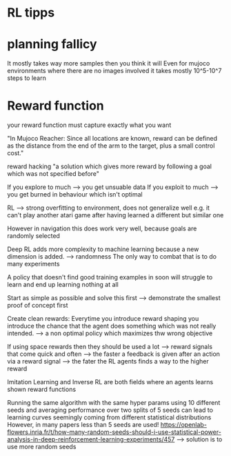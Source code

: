 # RL tipps 
# planning fallicy
It mostly takes way more samples then you think it will
Even for mujoco environments where there are no images involved it takes mostly 10^5-10^7 steps to learn
# Reward function
your reward function must capture exactly what you want

"In Mujoco Reacher: Since all locations are known, 
reward can be defined as the distance from the end of the arm to the target, plus a small control cost."

reward hacking "a solution which gives more reward by following a goal which was not specified before"

If you explore to much --> you get unsuable data
If you exploit to much --> you get burned in behaviour which isn't optimal

RL --> strong overfitting to environment, does not generalize well 
e.g. it can't play another atari game after having learned a different but similar one

However in navigation  this does work very well, because goals are randomly selected

Deep RL adds more complexity to machine learning because a new dimension is added. --> randomness
The only way to combat that is to do many experiments

A policy that doesn't find good training examples in 
soon will struggle to learn and end up learning nothing at all 

Start as simple as possible and solve this first --> demonstrate the smallest proof of concept first

Create clean rewards:
Everytime you introduce reward shaping you introduce the chance 
that the agent does something which was not really intended. 
--> a non optimal policy which maximizes thw wrong objective

If using space rewards then they should be used a lot --> reward signals that come quick and often
--> the faster a feedback is given after an action via a reward signal
--> the fater the RL agents finds a way to the higher reward

Imitation Learning and Inverse RL are both fields where an agents learns shown reward functions

Running the same algorithm with the same hyper params using 10 different seeds 
and averaging performance over two splits of 5 seeds can lead to learning curves seemingly coming from different statistical distributions
However, in many papers less than 5 seeds are used!
https://openlab-flowers.inria.fr/t/how-many-random-seeds-should-i-use-statistical-power-analysis-in-deep-reinforcement-learning-experiments/457
--> solution is to use more random seeds